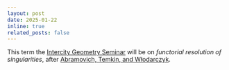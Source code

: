 ```yaml
---
layout: post
date: 2025-01-22
inline: true
related_posts: false
---
```

This term the [Intercity Geometry
Seminar](https://webspace.science.uu.nl/~dobbe012/resolution) will be
on *functorial resolution of singularities*,
after [Abramovich, Temkin, and Włodarczyk](https://msp.org/ant/2024/18-8/p05.xhtml).
